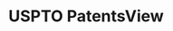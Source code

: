---
bigquery: https://console.cloud.google.com/bigquery?p=patents-public-data&d=patentsview&page=dataset
citation: Attribution should be given to PatentsView for use, distribution, or derivative
  works.
code: https://github.com/CSSIP-AIR/PatentsView-Code-Snippets/
contributors: USPTO
cost: None
description: 'PatentsView includes US patent data including raw data (summaries, applications,
  pregrant applications), disambugations of inventors and assignees, and inventor
  gender estimates.  Also foreign priority data, # of figures and sheets, and government
  interest statements.'
documentation: https://patentsview.org/query/builder-faqs
last_edit: 04/13/2022, 06:51:13
location: https://patentsview.org/
maintained_by: USPTO
record_creation_timestamp: 12/2/2020 17:20:46
schema_fields:
- subcategory_id
- rawlocation_id
- male
- _371_date
- relkind
- state
- country_transformed
- application_id
- title
- name
- variety
- longitude
- disamb_assignee_id_20191008
- ipc_version_indicator
- section
- lawyer_id
- length
- classification_data_source
- disamb_assignee_id_20191231
- section_id
- applicant_type
- subclass
- group
- fname
- subclass_id
- role
- classification_value
- reldocno
- type
- abstract
- disamb_assignee_id_20200630
- deceased
- term_disclaimer
- rel_id
- subgroup_id
- category_id
- f371_date
- disamb_inventor_id_20190820
- mainclass_id
- disamb_inventor_id_20190312
- gi_statement
- disamb_inventor_id_20171226
- disamb_assignee_id_20200331
- rule_47
- term_grant
- attribution_status
- male_flag
- symbol_position
- level_one
- location_id
- main_group
- country
- disamb_inventor_id_20181127
- withdrawn
- subgroup
- term_extension
- disamb_inventor_id_20170307
- disamb_inventor_id_20170808
- inventor_id
- disclaimer_date
- disamb_inventor_id_20171003
- disamb_inventor_id_20200331
- text
- disamb_assignee_id_20190820
- county_fips
- num_sheets
- patent_id
- level_three
- rawassignee_id
- num
- citation_id
- disamb_inventor_id_20200929
- number
- exemplary
- num_claims
- classification_status
- num_figures
- disamb_inventor_id_20180528
- classification_level
- county
- subsection_id
- level_two
- organization_id
- lapse_of_patent
- series_code
- category
- sequence
- sector_title
- doctype
- filename
- status
- contract_award_number
- assignee_id
- designation
- field_id
- dependent
- rawinventor_id
- publication_number
- latin_name
- lname
- latlong
- action_date
- name_last
- uuid
- city
- group_id
- doc_type
- disamb_inventor_id_20191008
- disamb_inventor_id_20200630
- id
- kind
- disamb_assignee_id_20200929
- name_first
- ipc_class
- _102_date
- organization
- state_fips
- disamb_assignee_id_20181127
- disamb_inventor_id_20191231
- f102_date
- disamb_inventor_id_20201229
- date
- disamb_assignee_id_20190312
- latitude
- field_title
shortname: patentsview
tags:
- disambiguation
- United States
- gender
terms_of_use: Creative Commons Attribution 4.0 International License.
timeframe: 1963-1999
title: USPTO PatentsView
uuid: cf1780b1-e265-4e49-8d1d-83b9cfe0fd9a
---